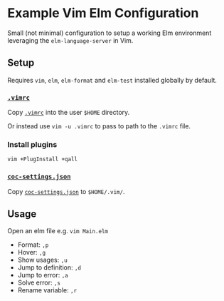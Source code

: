 # Example Vim Elm Configuration

Small (not minimal) configuration to setup a working Elm environment leveraging the `elm-language-server` in Vim.

## Setup

Requires `vim`, `elm`, `elm-format` and `elm-test` installed globally by default.

### [`.vimrc`](./.vimrc)

Copy [`.vimrc`](./.vimrc) into the user `$HOME` directory.

Or instead use `vim -u .vimrc` to pass to path to the `.vimrc` file.

### Install plugins

```sh
vim +PlugInstall +qall
```

### [`coc-settings.json`](./coc-settings.json)

Copy [`coc-settings.json`](./coc-settings.json) to `$HOME/.vim/`.

## Usage

Open an elm file e.g. `vim Main.elm`

* Format: `,p`
* Hover: `,g`
* Show usages: `,u`
* Jump to definition: `,d`
* Jump to error: `,a`
* Solve error: `,s`
* Rename variable: `,r`

